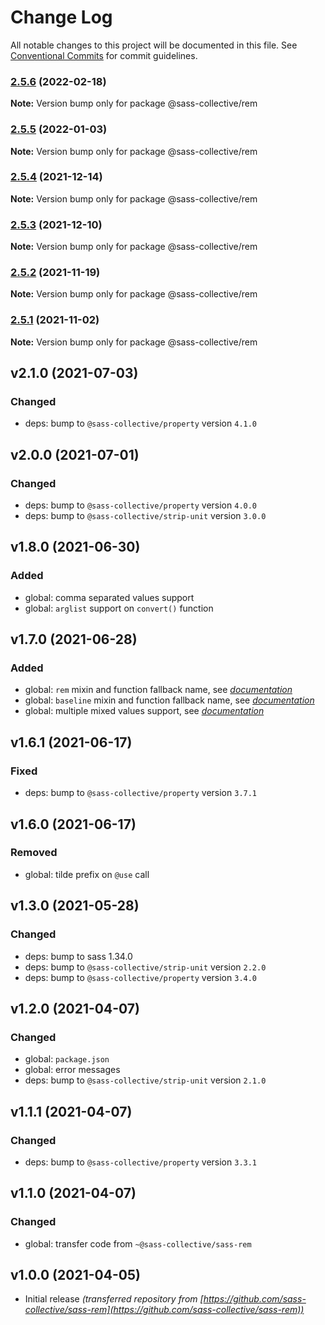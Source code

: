 # Change Log

All notable changes to this project will be documented in this file.
See [Conventional Commits](https://conventionalcommits.org) for commit guidelines.

### [2.5.6](https://github.com/sass-collective/sass-collective/compare/@sass-collective/rem@2.5.5...@sass-collective/rem@2.5.6) (2022-02-18)

**Note:** Version bump only for package @sass-collective/rem






### [2.5.5](https://github.com/sass-collective/sass-collective/compare/@sass-collective/rem@2.5.4...@sass-collective/rem@2.5.5) (2022-01-03)

**Note:** Version bump only for package @sass-collective/rem






### [2.5.4](https://github.com/sass-collective/sass-collective/compare/@sass-collective/rem@2.5.3...@sass-collective/rem@2.5.4) (2021-12-14)

**Note:** Version bump only for package @sass-collective/rem






### [2.5.3](https://github.com/sass-collective/sass-collective/compare/@sass-collective/rem@2.5.2...@sass-collective/rem@2.5.3) (2021-12-10)

**Note:** Version bump only for package @sass-collective/rem






### [2.5.2](https://github.com/sass-collective/sass-collective/compare/@sass-collective/rem@2.5.1...@sass-collective/rem@2.5.2) (2021-11-19)

**Note:** Version bump only for package @sass-collective/rem





### [2.5.1](https://github.com/sass-collective/sass-collective/compare/@sass-collective/rem@2.5.0...@sass-collective/rem@2.5.1) (2021-11-02)

**Note:** Version bump only for package @sass-collective/rem




## v2.1.0 (2021-07-03)

### Changed

* deps: bump to `@sass-collective/property` version `4.1.0`

## v2.0.0 (2021-07-01)

### Changed

* deps: bump to `@sass-collective/property` version `4.0.0`
* deps: bump to `@sass-collective/strip-unit` version `3.0.0`

## v1.8.0 (2021-06-30)

### Added

* global: comma separated values support
* global: `arglist` support on `convert()` function

## v1.7.0 (2021-06-28)

### Added

* global: `rem` mixin and function fallback name, see _[documentation](https://github.com/sass-collective/sass-collective/blob/master/packages/rem/README.md#fallback-name)_
* global: `baseline` mixin and function fallback name, see _[documentation](https://github.com/sass-collective/sass-collective/blob/master/packages/rem/README.md#baseline)_
* global: multiple mixed values support, see _[documentation](https://github.com/sass-collective/sass-collective/blob/master/packages/rem/README.md#usage)_

## v1.6.1 (2021-06-17)

### Fixed

* deps: bump to `@sass-collective/property` version `3.7.1`

## v1.6.0 (2021-06-17)

### Removed

* global: tilde prefix on `@use` call

## v1.3.0 (2021-05-28)

### Changed

* deps: bump to sass 1.34.0
* deps: bump to `@sass-collective/strip-unit` version `2.2.0`
* deps: bump to `@sass-collective/property` version `3.4.0`

## v1.2.0 (2021-04-07)

### Changed

* global: `package.json`
* global: error messages
* deps: bump to `@sass-collective/strip-unit` version `2.1.0`

## v1.1.1 (2021-04-07)

### Changed

* deps: bump to `@sass-collective/property` version `3.3.1`

## v1.1.0 (2021-04-07)

### Changed

* global: transfer code from `~@sass-collective/sass-rem`

## v1.0.0 (2021-04-05)

* Initial release _(transferred repository from [https://github.com/sass-collective/sass-rem](https://github.com/sass-collective/sass-rem))_
